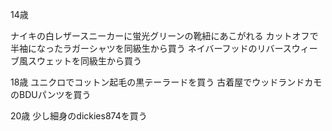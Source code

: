 14歳

ナイキの白レザースニーカーに蛍光グリーンの靴紐にあこがれる
カットオフで半袖になったラガーシャツを同級生から買う
ネイバーフッドのリバースウィーブ風スウェットを同級生から買う

18歳
ユニクロでコットン起毛の黒テーラードを買う
古着屋でウッドランドカモのBDUパンツを買う

20歳
少し細身のdickies874を買う
